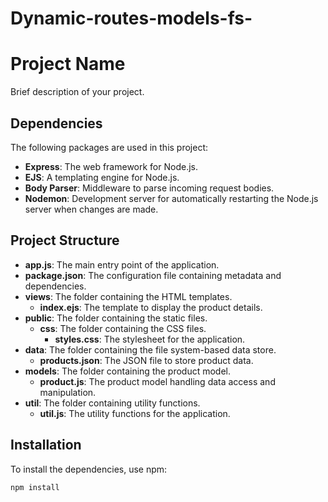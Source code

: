﻿# Dynamic-routes-models-fs-

# Project Name

Brief description of your project.

## Dependencies

The following packages are used in this project:

- **Express**: The web framework for Node.js.
- **EJS**: A templating engine for Node.js.
- **Body Parser**: Middleware to parse incoming request bodies.
- **Nodemon**: Development server for automatically restarting the Node.js server when changes are made.

## Project Structure

- **app.js**: The main entry point of the application.
- **package.json**: The configuration file containing metadata and dependencies.
- **views**: The folder containing the HTML templates.
  - **index.ejs**: The template to display the product details.
- **public**: The folder containing the static files.
  - **css**: The folder containing the CSS files.
    - **styles.css**: The stylesheet for the application.
- **data**: The folder containing the file system-based data store.
  - **products.json**: The JSON file to store product data.
- **models**: The folder containing the product model.
  - **product.js**: The product model handling data access and manipulation.
- **util**: The folder containing utility functions.
  - **util.js**: The utility functions for the application.

## Installation

To install the dependencies, use npm:

```bash
npm install
